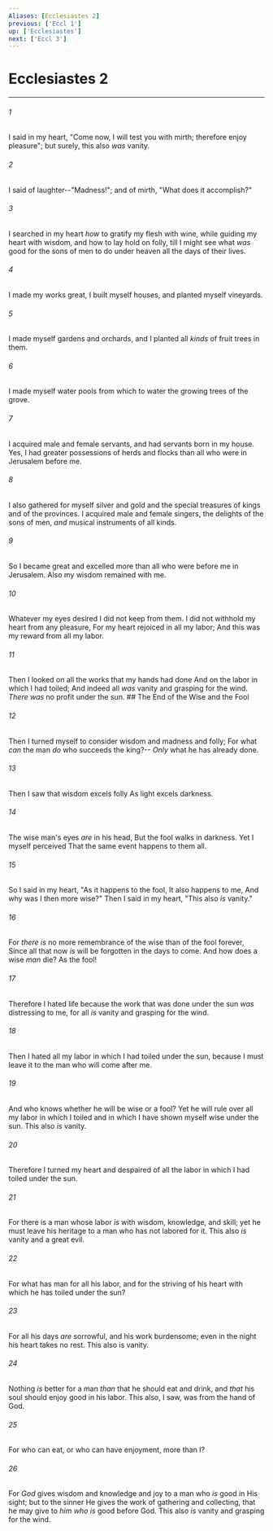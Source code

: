 ```yaml
---
Aliases: [Ecclesiastes 2]
previous: ['Eccl 1']
up: ['Ecclesiastes']
next: ['Eccl 3']
---
```

# Ecclesiastes 2

***


###### 1 
I said in my heart, "Come now, I will test you with mirth; therefore enjoy pleasure"; but surely, this also _was_ vanity. 

###### 2 
I said of laughter--"Madness!"; and of mirth, "What does it accomplish?" 

###### 3 
I searched in my heart _how_ to gratify my flesh with wine, while guiding my heart with wisdom, and how to lay hold on folly, till I might see what _was_ good for the sons of men to do under heaven all the days of their lives. 

###### 4 
I made my works great, I built myself houses, and planted myself vineyards. 

###### 5 
I made myself gardens and orchards, and I planted all _kinds_ of fruit trees in them. 

###### 6 
I made myself water pools from which to water the growing trees of the grove. 

###### 7 
I acquired male and female servants, and had servants born in my house. Yes, I had greater possessions of herds and flocks than all who were in Jerusalem before me. 

###### 8 
I also gathered for myself silver and gold and the special treasures of kings and of the provinces. I acquired male and female singers, the delights of the sons of men, _and_ musical instruments of all kinds. 

###### 9 
So I became great and excelled more than all who were before me in Jerusalem. Also my wisdom remained with me. 

###### 10 
Whatever my eyes desired I did not keep from them. I did not withhold my heart from any pleasure, For my heart rejoiced in all my labor; And this was my reward from all my labor. 

###### 11 
Then I looked on all the works that my hands had done And on the labor in which I had toiled; And indeed all _was_ vanity and grasping for the wind. _There was_ no profit under the sun. ## The End of the Wise and the Fool 

###### 12 
Then I turned myself to consider wisdom and madness and folly; For what _can_ the man _do_ who succeeds the king?-- _Only_ what he has already done. 

###### 13 
Then I saw that wisdom excels folly As light excels darkness. 

###### 14 
The wise man's eyes _are_ in his head, But the fool walks in darkness. Yet I myself perceived That the same event happens to them all. 

###### 15 
So I said in my heart, "As it happens to the fool, It also happens to me, And why was I then more wise?" Then I said in my heart, "This also _is_ vanity." 

###### 16 
For _there is_ no more remembrance of the wise than of the fool forever, Since all that now _is_ will be forgotten in the days to come. And how does a wise _man_ die? As the fool! 

###### 17 
Therefore I hated life because the work that was done under the sun _was_ distressing to me, for all _is_ vanity and grasping for the wind. 

###### 18 
Then I hated all my labor in which I had toiled under the sun, because I must leave it to the man who will come after me. 

###### 19 
And who knows whether he will be wise or a fool? Yet he will rule over all my labor in which I toiled and in which I have shown myself wise under the sun. This also _is_ vanity. 

###### 20 
Therefore I turned my heart and despaired of all the labor in which I had toiled under the sun. 

###### 21 
For there is a man whose labor _is_ with wisdom, knowledge, and skill; yet he must leave his heritage to a man who has not labored for it. This also _is_ vanity and a great evil. 

###### 22 
For what has man for all his labor, and for the striving of his heart with which he has toiled under the sun? 

###### 23 
For all his days _are_ sorrowful, and his work burdensome; even in the night his heart takes no rest. This also is vanity. 

###### 24 
Nothing _is_ better for a man _than_ that he should eat and drink, and _that_ his soul should enjoy good in his labor. This also, I saw, was from the hand of God. 

###### 25 
For who can eat, or who can have enjoyment, more than I? 

###### 26 
For _God_ gives wisdom and knowledge and joy to a man who _is_ good in His sight; but to the sinner He gives the work of gathering and collecting, that he may give to _him who is_ good before God. This also _is_ vanity and grasping for the wind.
